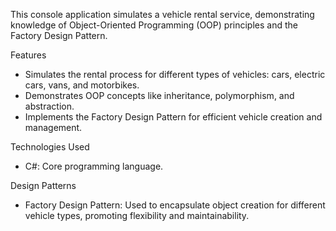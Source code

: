 This console application simulates a vehicle rental service, demonstrating knowledge of Object-Oriented Programming (OOP) principles and the Factory Design Pattern.

Features

- Simulates the rental process for different types of vehicles: cars, electric cars, vans, and motorbikes.
- Demonstrates OOP concepts like inheritance, polymorphism, and abstraction.
- Implements the Factory Design Pattern for efficient vehicle creation and management.

  
Technologies Used

- C#: Core programming language.

  
Design Patterns

- Factory Design Pattern: Used to encapsulate object creation for different vehicle types, promoting flexibility and maintainability.
